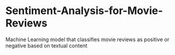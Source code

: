 # Sentiment-Analysis-for-Movie-Reviews
Machine Learning model that classifies movie reviews as positive or negative based on textual content
